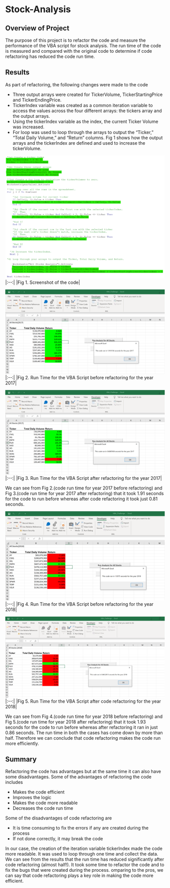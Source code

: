 # Stock-Analysis

## Overview of Project
The purpose of this project is to refactor the code and measure the performance of the VBA script for stock analysis. The run time of the code is measured and compared with the original code to determine if code refactoring has reduced the code run time. 

## Results
As part of refactoring, the following changes were made to the code
 * Three output arrays were created for TickerVolume, TickerStartingPrice and TickerEndingPrice.
 * TickerIndex variable was created as a common iteration variable to access the values across the four different arrays: the tickers array and the output arrays.
 * Using the tickerIndex variable as the index, the current Ticker Volume was increased.
 * For loop was used to loop through the arrays to output the “Ticker,” “Total Daily Volume,” and “Return” columns. 
 Fig 1 shows how the output arrays and the tickerIndex are defined and used to increase the tickerVolume. 

![code screenshot](https://github.com/chinzjay/Kickstarter_Analysis/blob/main/code%20screenshot.png)
|:--:|
|Fig 1. Screenshot of the code|

![2017-NR](https://github.com/chinzjay/Stock-Analysis/blob/main/2017-NR.png)
|:--:|
|Fig 2. Run Time for the VBA Script before refactoring for the year 2017|

![VBA_Challenge_2017](https://github.com/chinzjay/Stock-Analysis/blob/main/VBA_Challenge_2017.png)
|:--:|
|Fig 3. Run Time for the VBA Script after refactoring for the year 2017|

We can see from Fig 2.(code run time for year 2017 before refactoring) and Fig 3.(code run time for year 2017 after refactoring) that it took 1.91 seconds for the code to run before whereas after code refactoring it took just 0.81 seconds. 

![2018-NR](https://github.com/chinzjay/Stock-Analysis/blob/main/2018-NR.png)
|:--:|
|Fig 4. Run Time for the VBA Script before refactoring for the year 2018|

![VBA_Challenge_2018](https://github.com/chinzjay/Stock-Analysis/blob/main/VBA_Challenge_2018.png)
|:--:|
|Fig 5. Run Time for the VBA Script after code refactoring for the year 2018|

We can see from Fig 4.(code run time for year 2018 before refactoring) and Fig 5.(code run time for year 2018 after refactoring) that it took 1.93 seconds for the code to run before whereas after refactoring it ran in just 0.86 seconds. The run time in both the cases has come down by more than half. Therefore we can conclude that code refactoring makes the code run more efficiently. 

## Summary
Refactoring the code has advantages but at the same time it can also have some disadvantages.
Some of the advantages of refactoring the code includes
 * Makes the code efficient
 * Improves the logic
 * Makes the code more readable
 * Decreases the code run time
 
Some of the disadvantages of code refactoring are
 * It is time consuming to fix the errors if any are created during the process
 * If not done correctly, it may break the code

In our case, the creation of the iteration variable tickerIndex made the code more readable. It was used to loop through one time and collect the data. We can see from the results that the run time has reduced significantly after code refactoring (almost half!). It took some time to refactor the code and to fix the bugs that were created during the process. omparing to the pros, we can say that code refactoring plays a key role in making the code more efficient.


